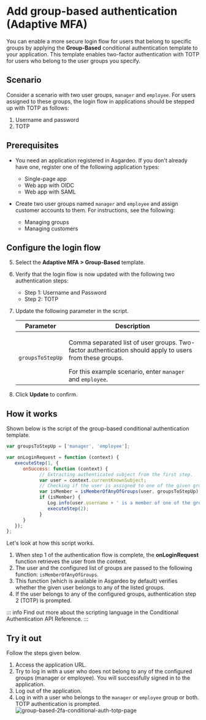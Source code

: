 # Add group-based authentication (Adaptive MFA)

You can enable a more secure login flow for users that belong to specific groups by applying the **Group-Based** conditional authentication template to your application. This template enables two-factor authentication with TOTP for users who belong to the user groups you specify.

## Scenario

Consider a scenario with two user groups, `manager` and `employee`. For users assigned to these groups, the login flow in applications should be stepped up with TOTP as follows:

1. Username and password
2. TOTP

## Prerequisites

-  You need an application registered in Asgardeo. If you don't already have one, register one of the following application types:
   -   <a :href="$withBase('/guides/applications/register-single-page-app/')">Single-page app</a>
   -   <a :href="$withBase('/guides/applications/register-oidc-web-app/')">Web app with OIDC</a>
   -   <a :href="$withBase('/guides/applications/register-saml-web-app/')">Web app with SAML</a>

-  Create two user groups named `manager` and `employee` and assign customer accounts to them. For instructions, see the following:
   -  <a :href="$withBase('/guides/users/manage-groups/')">Managing groups</a>
   -  <a :href="$withBase('/guides/users/manage-groups/')">Managing customers</a>

## Configure the login flow

<CommonGuide guide='guides/fragments/manage-app/conditional-auth/configure-conditional-auth.md'/>

5. Select the **Adaptive MFA > Group-Based** template.
6. Verify that the login flow is now updated with the following two authentication steps:

    -   Step 1: Username and Password
    -   Step 2: TOTP

7. Update the following parameter in the script.

   <table>
      <thead>
         <tr>
            <th>Parameter</th>
            <th>Description</th>
         </tr>
      </thead>
      <tbody>
         <tr>
            <td><code>groupsToStepUp</code></td>
            <td><p>Comma separated list of user groups. Two-factor authentication should apply to users from these groups.</p> For this example scenario, enter <code>manager</code> and <code>employee</code>.</td>
         </tr>
      </tbody>
   </table>

8. Click **Update** to confirm.

## How it works

Shown below is the script of the group-based conditional authentication template.

```js
var groupsToStepUp = ['manager', 'employee'];

var onLoginRequest = function (context) {
   executeStep(1, {
      onSuccess: function (context) {
            // Extracting authenticated subject from the first step.
            var user = context.currentKnownSubject;
            // Checking if the user is assigned to one of the given groups.
            var isMember = isMemberOfAnyOfGroups(user, groupsToStepUp);
            if (isMember) {
               Log.info(user.username + ' is a member of one of the groups: ' + groupsToStepUp.toString());
               executeStep(2);
            }
      }
   });
};
```

Let's look at how this script works.

1. When step 1 of the authentication flow is complete, the **onLoginRequest** function retrieves the user from the context. 
2. The user and the configured list of groups are passed to the following function: `isMemberOfAnyOfGroups`. 
3. This function (which is available in Asgardeo by default) verifies whether the given user belongs to any of the listed groups. 
4. If the user belongs to any of the configured groups, authentication step 2 (TOTP) is prompted.

::: info
Find out more about the scripting language in the <a :href="$withBase('/references/conditional-auth/api-reference/')">Conditional Authentication API Reference</a>.
:::

## Try it out

Follow the steps given below.

1. Access the application URL.
2. Try to log in with a user who does not belong to any of the configured groups (manager or employee). You will 
   successfully signed in to the application.
3. Log out of the application.
4. Log in with a user who belongs to the `manager` or `employee` group or both. TOTP authentication is prompted.
    <img :src="$withBase('/assets/img/guides/conditional-auth/totp-2fa.png')" alt="group-based-2fa-conditional-auth-totp-page">
